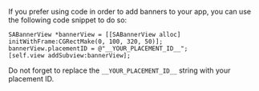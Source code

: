 If you prefer using code in order to add banners to your app, you can use the following code snippet to do so:

```
SABannerView *bannerView = [[SABannerView alloc] initWithFrame:CGRectMake(0, 100, 320, 50)];
bannerView.placementID = @"__YOUR_PLACEMENT_ID__";
[self.view addSubview:bannerView];
```

Do not forget to replace the `__YOUR_PLACEMENT_ID__` string with your placement ID.